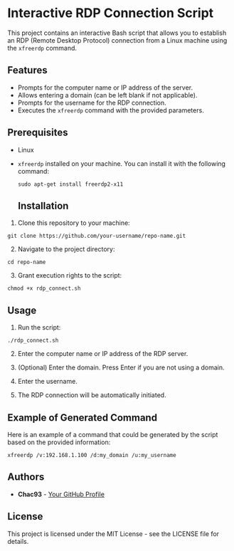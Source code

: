 # Interactive RDP Connection Script

This project contains an interactive Bash script that allows you to establish an RDP (Remote Desktop Protocol) connection from a Linux machine using the `xfreerdp` command.

## Features

- Prompts for the computer name or IP address of the server.
- Allows entering a domain (can be left blank if not applicable).
- Prompts for the username for the RDP connection.
- Executes the `xfreerdp` command with the provided parameters.

## Prerequisites

- Linux
  
- `xfreerdp` installed on your machine. You can install it with the following command:
  
  `sudo apt-get install freerdp2-x11`
  
  ## Installation
  

1. Clone this repository to your machine:
  
  `git clone https://github.com/your-username/repo-name.git`
  
2. Navigate to the project directory:
  
  `cd repo-name`
  
3. Grant execution rights to the script:
  
  `chmod +x rdp_connect.sh`
  

## Usage

1. Run the script:
  
  `./rdp_connect.sh`
  
2. Enter the computer name or IP address of the RDP server.
  
3. (Optional) Enter the domain. Press Enter if you are not using a domain.
  
4. Enter the username.
  
5. The RDP connection will be automatically initiated.
  

## Example of Generated Command

Here is an example of a command that could be generated by the script based on the provided information:

`xfreerdp /v:192.168.1.100 /d:my_domain /u:my_username`

## Authors

- **Chac93** - [Your GitHub Profile](https://github.com/your-username)

## License

This project is licensed under the MIT License - see the LICENSE file for details.

